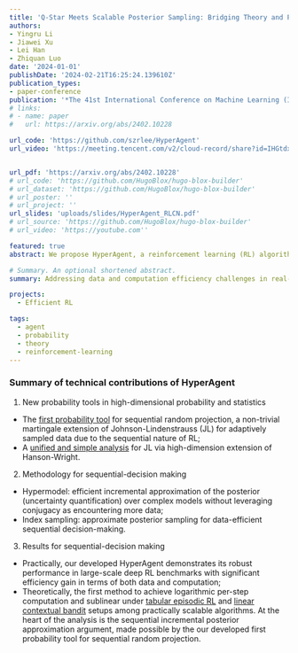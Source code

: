 ```yaml
---
title: 'Q-Star Meets Scalable Posterior Sampling: Bridging Theory and Practice via HyperAgent'
authors:
- Yingru Li
- Jiawei Xu
- Lei Han
- Zhiquan Luo
date: '2024-01-01'
publishDate: '2024-02-21T16:25:24.139610Z'
publication_types:
- paper-conference
publication: '*The 41st International Conference on Machine Learning (ICML)*'
# links:
# - name: paper
#   url: https://arxiv.org/abs/2402.10228

url_code: 'https://github.com/szrlee/HyperAgent'
url_video: 'https://meeting.tencent.com/v2/cloud-record/share?id=IHGtdxajucDxd2ULGfRYB5m_cGzjkUE43Age4ynky0k&from=3&is-single=true&record_type=1'


url_pdf: 'https://arxiv.org/abs/2402.10228'
# url_code: 'https://github.com/HugoBlox/hugo-blox-builder'
# url_dataset: 'https://github.com/HugoBlox/hugo-blox-builder'
# url_poster: ''
# url_project: ''
url_slides: 'uploads/slides/HyperAgent_RLCN.pdf'
# url_source: 'https://github.com/HugoBlox/hugo-blox-builder'
# url_video: 'https://youtube.com''

featured: true
abstract: We propose HyperAgent, a reinforcement learning (RL) algorithm based on the hypermodel framework for exploration in RL. HyperAgent allows for the efficient incremental approximation of posteriors associated with an optimal action-value function ($Q^\star$) without the need for conjugacy and follows the greedy policies w.r.t. these approximate posterior samples. We demonstrate that HyperAgent offers robust performance in large-scale deep RL benchmarks. It can solve Deep Sea hard exploration problems with episodes that optimally scale with problem size and exhibits significant efficiency gains in the Atari suite. Implementing HyperAgent requires minimal code addition to well-established deep RL frameworks like DQN. We theoretically prove that, under tabular assumptions, HyperAgent achieves logarithmic per-step computational complexity while attaining sublinear regret, matching the best known randomized tabular RL algorithm.

# Summary. An optional shortened abstract.
summary: Addressing data and computation efficiency challenges in real-world deployments of RL Agents. It achieves significant efficiency gains in deep RL benchmarks as well as theoretical milestones.

projects:
  - Efficient RL

tags:
  - agent
  - probability
  - theory
  - reinforcement-learning
---
```


### Summary of technical contributions of HyperAgent

1. New probability tools in high-dimensional probability and statistics
- The [first probability tool](/publication/li-2024-probability) for sequential random projection, a non-trivial martingale extension of Johnson-Lindenstrauss (JL) for adaptively sampled data due to the sequential nature of RL;
- A [unified and simple analysis](/publication/li-2024-simple) for JL via high-dimension extension of Hanson-Wright.

2. Methodology for sequential-decision making
- Hypermodel: efficient incremental approximation of the posterior (uncertainty quantification) over complex models without leveraging conjugacy as encountering more data;
- Index sampling: approximate posterior sampling for data-efficient sequential decision-making.

3. Results for sequential-decision making
- Practically, our developed HyperAgent demonstrates its robust performance in large-scale deep RL benchmarks with significant efficiency gain in terms of both data and computation;
- Theoretically, the first method to achieve logarithmic per-step computation and sublinear under [tabular episodic RL](/publication/li-2024-hyperagent/) and [linear contextual bandit](/publication/li-2024-scaling/) setups among practically scalable algorithms. At the heart of the analysis is the sequential incremental posterior approximation argument, made possible by the our developed first probability tool for sequential random projection.
